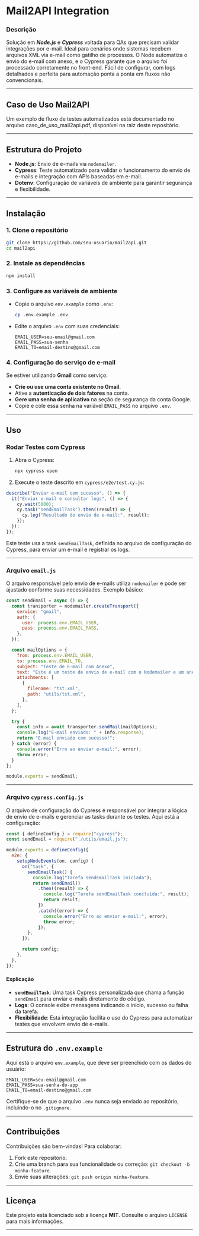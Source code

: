 # Mail2API Integration

### Descrição

Solução em **_Node.js_** e **_Cypress_** voltada para QAs que precisam validar integrações por e-mail. Ideal para cenários onde sistemas recebem arquivos XML via e-mail como gatilho de processos. O Node automatiza o envio do e-mail com anexo, e o Cypress garante que o arquivo foi processado corretamente no front-end. Fácil de configurar, com logs detalhados e perfeita para automação ponta a ponta em fluxos não convencionais.

---

## Caso de Uso Mail2API

Um exemplo de fluxo de testes automatizados está documentado no arquivo caso_de_uso_mail2api.pdf, disponível na raiz deste repositório.

---

## Estrutura do Projeto

- **Node.js**: Envio de e-mails via `nodemailer`.
- **Cypress**: Teste automatizado para validar o funcionamento do envio de e-mails e integração com APIs baseadas em e-mail.
- **Dotenv**: Configuração de variáveis de ambiente para garantir segurança e flexibilidade.

---

## Instalação

### 1. Clone o repositório

```bash
git clone https://github.com/seu-usuario/mail2api.git
cd mail2api
```

### 2. Instale as dependências

```bash
npm install
```

### 3. Configure as variáveis de ambiente

- Copie o arquivo `env.example` como `.env`:
  ```bash
  cp .env.example .env
  ```
- Edite o arquivo `.env` com suas credenciais:
  ```plaintext
  EMAIL_USER=seu-email@gmail.com
  EMAIL_PASS=sua-senha
  EMAIL_TO=email-destino@gmail.com
  ```

### 4. Configuração do serviço de e-mail

Se estiver utilizando **Gmail** como serviço:

- **Crie ou use uma conta existente no Gmail**.
- Ative a **autenticação de dois fatores** na conta.
- **Gere uma senha de aplicativo** na seção de segurança da conta Google.
- Copie e cole essa senha na variável `EMAIL_PASS` no arquivo `.env`.

---

## Uso

### Rodar Testes com Cypress

1. Abra o Cypress:
   ```bash
   npx cypress open
   ```
2. Execute o teste descrito em `cypress/e2e/test.cy.js`:

```javascript
describe("Enviar e-mail com sucesso", () => {
  it("Enviar e-mail e consultar logs", () => {
    cy.wait(5000);
    cy.task("sendEmailTask").then((result) => {
      cy.log("Resultado do envio de e-mail:", result);
    });
  });
});
```

Este teste usa a task `sendEmailTask`, definida no arquivo de configuração do Cypress, para enviar um e-mail e registrar os logs.

---

### Arquivo `email.js`

O arquivo responsável pelo envio de e-mails utiliza `nodemailer` e pode ser ajustado conforme suas necessidades. Exemplo básico:

```javascript
const sendEmail = async () => {
  const transporter = nodemailer.createTransport({
    service: "gmail",
    auth: {
      user: process.env.EMAIL_USER,
      pass: process.env.EMAIL_PASS,
    },
  });

  const mailOptions = {
    from: process.env.EMAIL_USER,
    to: process.env.EMAIL_TO,
    subject: "Teste de E-mail com Anexo",
    text: "Este é um teste de envio de e-mail com o Nodemailer e um anexo!",
    attachments: [
      {
        filename: "tst.xml",
        path: "utils/tst.xml",
      },
    ],
  };

  try {
    const info = await transporter.sendMail(mailOptions);
    console.log("E-mail enviado: " + info.response);
    return "E-mail enviado com sucesso!";
  } catch (error) {
    console.error("Erro ao enviar e-mail:", error);
    throw error;
  }
};

module.exports = sendEmail;
```

---

### Arquivo `cypress.config.js`

O arquivo de configuração do Cypress é responsável por integrar a lógica de envio de e-mails e gerenciar as tasks durante os testes. Aqui está a configuração:

```javascript
const { defineConfig } = require("cypress");
const sendEmail = require("./utils/email.js");

module.exports = defineConfig({
  e2e: {
    setupNodeEvents(on, config) {
      on("task", {
        sendEmailTask() {
          console.log("Tarefa sendEmailTask iniciada");
          return sendEmail()
            .then((result) => {
              console.log("Tarefa sendEmailTask concluída:", result);
              return result;
            })
            .catch((error) => {
              console.error("Erro ao enviar e-mail:", error);
              throw error;
            });
        },
      });

      return config;
    },
  },
});
```

#### Explicação

- **`sendEmailTask`**: Uma task Cypress personalizada que chama a função `sendEmail` para enviar e-mails diretamente do código.
- **Logs**: O console exibe mensagens indicando o início, sucesso ou falha da tarefa.
- **Flexibilidade**: Esta integração facilita o uso do Cypress para automatizar testes que envolvem envio de e-mails.

---

## Estrutura do `.env.example`

Aqui está o arquivo `env.example`, que deve ser preenchido com os dados do usuário:

```plaintext
EMAIL_USER=seu-email@gmail.com
EMAIL_PASS=sua-senha-do-app
EMAIL_TO=email-destino@gmail.com
```

Certifique-se de que o arquivo `.env` nunca seja enviado ao repositório, incluindo-o no `.gitignore`.

---

## Contribuições

Contribuições são bem-vindas! Para colaborar:

1. Fork este repositório.
2. Crie uma branch para sua funcionalidade ou correção: `git checkout -b minha-feature`.
3. Envie suas alterações: `git push origin minha-feature`.

---

## Licença

Este projeto está licenciado sob a licença **MIT**. Consulte o arquivo `LICENSE` para mais informações.

---
